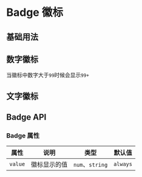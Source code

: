 # Badge 徽标

## 基础用法

<demo vue="../../example/badge/base.vue"></demo>

## 数字徽标

当徽标中数字大于`99`时候会显示`99+`

<demo vue="../../example/badge/number.vue"></demo>

## 文字徽标

<demo vue="../../example/badge/text.vue"></demo>

## Badge API

### Badge 属性

| 属性    | 说明         | 类型            | 默认值   |
| ------- | ------------ | --------------- | -------- |
| `value` | 徽标显示的值 | `num`、`string` | `always` |
